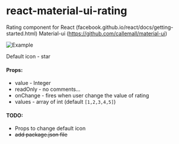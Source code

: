 # react-material-ui-rating

Rating component for
React (facebook.github.io/react/docs/getting-started.html)
Material-ui (https://github.com/callemall/material-ui)

![Example](https://raw.githubusercontent.com/lawrentiy/react-material-ui-rating/master/example.gif)

Default icon - star

#### Props:
* value - Integer 
* readOnly - no comments...
* onChange - fires when user change the value of rating
* values - array of int (default `[1,2,3,4,5]`)

#### TODO:
* Props to change default icon
* ~~add package.json file~~